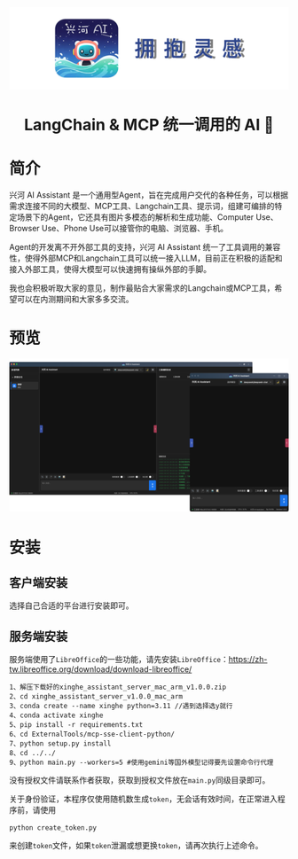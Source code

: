 <picture>
  <source media="(prefers-color-scheme: light)" srcset="标题.png">
  <img alt="" src="标题.png"  width="full">
</picture>
<h1 align="center">LangChain & MCP 统一调用的 AI 🤖</h1>



# 简介

兴河 AI Assistant 是一个通用型Agent，旨在完成用户交代的各种任务，可以根据需求连接不同的大模型、MCP工具、Langchain工具、提示词，组建可编排的特定场景下的Agent，它还具有图片多模态的解析和生成功能、Computer Use、Browser Use、Phone Use可以接管你的电脑、浏览器、手机。
    
Agent的开发离不开外部工具的支持，兴河 AI Assistant 统一了工具调用的兼容性，使得外部MCP和Langchain工具可以统一接入LLM，目前正在积极的适配和接入外部工具，使得大模型可以快速拥有操纵外部的手脚。
    
我也会积极听取大家的意见，制作最贴合大家需求的Langchain或MCP工具，希望可以在内测期间和大家多多交流。


# 预览

<picture>
  <source media="(prefers-color-scheme: light)" srcset="组合.png">
  <img alt="" src="组合.png"  width="full">
</picture>

# 安装
## 客户端安装
选择自己合适的平台进行安装即可。
## 服务端安装
服务端使用了`LibreOffice`的一些功能，请先安装`LibreOffice`：https://zh-tw.libreoffice.org/download/download-libreoffice/
```shell
1、解压下载好的xinghe_assistant_server_mac_arm_v1.0.0.zip
2、cd xinghe_assistant_server_v1.0.0_mac_arm
3、conda create --name xinghe python=3.11 //遇到选择选y就行
4、conda activate xinghe
5、pip install -r requirements.txt
6、cd ExternalTools/mcp-sse-client-python/
7、python setup.py install
8、cd ../../
9、python main.py --workers=5 #使用gemini等国外模型记得要先设置命令行代理
```

没有授权文件请联系作者获取，获取到授权文件放在`main.py`同级目录即可。

关于身份验证，本程序仅使用随机数生成`token`，无会话有效时间，在正常进入程序前，请使用
```
python create_token.py
```
来创建`token`文件，如果`token`泄漏或想更换`token`，请再次执行上述命令。
